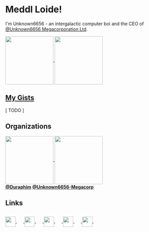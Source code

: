 <!--
<a href="https://github.com/unknown6656">
  <img align="center" src="https://user-images.githubusercontent.com/8807985/110307836-a9609800-7fff-11eb-96f7-fdb3b9ad809b.jpg" height="200"/>
</a>
-->
# Meddl Loide!
I'm Unknown6656 - an intergalactic computer boi and the CEO of <a href="https://github.com/Unknown6656-Megacorp">@Unknown6656 Megacorporation Ltd</a>.

<a href="https://github.com/unknown6656">
  <img align="center" src="https://github-readme-stats.vercel.app/api?username=unknown6656&show_icons=true&include_all_commits=true&count_private=true" height="150"/>
</a>
<a href="https://github.com/unknown6656">
  <img align="center" src="https://github-readme-stats.vercel.app/api/top-langs/?username=unknown6656&layout=compact" height="150"/>
</a>

## [My Gists](https://gist.github.com/Unknown6656)
[ TODO ]

## Organizations
<a href="https://github.com/DuraPhilms">
  <img align="center" src="https://avatars.githubusercontent.com/u/32040528?s=200&v=4" height="150"/>
</a>
<a href="https://github.com/Unknown6656-Megacorp">
  <img align="center" src="https://avatars.githubusercontent.com/u/80210961?s=200&v=4" height="150"/>
</a>
<br/>
<b>
  <a href="https://github.com/DuraPhilms">@Duraphim</a>
  <a href="https://github.com/Unknown6656-Megacorp">@Unknown6656-Megacorp</a>
</b>

## Links
<a href="https://unknown6656.com" title="Unknown6656">
  <img align="center" src="https://www.iconfinder.com/icons/2190979/download/png/64" height="32"/>
</a>
<a href="#">
  <img src="data:image/png;base64,iVBORw0KGgoAAAANSUhEUgAAACgAAABACAQAAADCUP3RAAAALUlEQVR42u3MQREAAAwCoNm/9Er48iAAubIIhUKhUCgUCoVCoVAoFAqFwpXwAaZ+AEG4X77ZAAAAAElFTkSuQmCC" height="32"/>
</a>
<a href="https://twitter.com/unknown6656" title="Twitter | Unknown6656">
  <img align="center" src="https://www.iconfinder.com/icons/5279123/download/png/64" height="32"/>
</a>
<a href="#">
  <img src="data:image/png;base64,iVBORw0KGgoAAAANSUhEUgAAACgAAABACAQAAADCUP3RAAAALUlEQVR42u3MQREAAAwCoNm/9Er48iAAubIIhUKhUCgUCoVCoVAoFAqFwpXwAaZ+AEG4X77ZAAAAAElFTkSuQmCC" height="32"/>
</a>
<a href="https://youtube.com/unknown6656" title="YouTube | Unknown6656">
  <img align="center" src="https://www.iconfinder.com/icons/5279120/download/png/64" height="32"/>
</a>
<a href="#">
  <img src="data:image/png;base64,iVBORw0KGgoAAAANSUhEUgAAACgAAABACAQAAADCUP3RAAAALUlEQVR42u3MQREAAAwCoNm/9Er48iAAubIIhUKhUCgUCoVCoVAoFAqFwpXwAaZ+AEG4X77ZAAAAAElFTkSuQmCC" height="32"/>
</a>
<a href="https://instagram.com/realunknown6656" title="Instagram | Unknown6656">
  <img align="center" src="https://www.iconfinder.com/icons/5279112/download/png/64" height="32"/>
</a>
<a href="#">
  <img src="data:image/png;base64,iVBORw0KGgoAAAANSUhEUgAAACgAAABACAQAAADCUP3RAAAALUlEQVR42u3MQREAAAwCoNm/9Er48iAAubIIhUKhUCgUCoVCoVAoFAqFwpXwAaZ+AEG4X77ZAAAAAElFTkSuQmCC" height="32"/>
</a>
<a href="https://facebook.com/unknown6656" title="Facebook | Unknown6656">
  <img align="center" src="https://www.iconfinder.com/icons/5279111/download/png/64" height="32"/>
</a>
<a href="#">
  <img src="data:image/png;base64,iVBORw0KGgoAAAANSUhEUgAAACgAAABACAQAAADCUP3RAAAALUlEQVR42u3MQREAAAwCoNm/9Er48iAAubIIhUKhUCgUCoVCoVAoFAqFwpXwAaZ+AEG4X77ZAAAAAElFTkSuQmCC" height="32"/>
</a>
<!--
<a href="https://reddit.com/u/unknown6656" title="Plebbit | Unknown6656">
  <img align="center" src="https://www.iconfinder.com/icons/5279117/download/png/64" height="32"/>
</a>
-->
